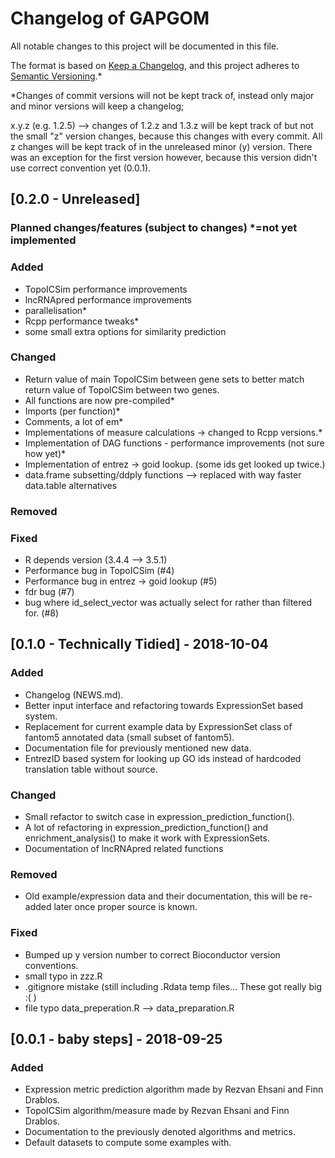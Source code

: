 # Changelog of GAPGOM
All notable changes to this project will be documented in this file.

The format is based on [Keep a Changelog](https://keepachangelog.com/en/1.0.0/),
and this project adheres to [Semantic Versioning](https://semver.org/spec/v2.0.0.html).\*

\*Changes of commit versions will not be kept track of, instead only major and minor versions will keep a changelog;

x.y.z (e.g. 1.2.5) --> changes of 1.2.z and 1.3.z will be kept track of but not the small "z" version changes, because this changes with every commit.
All z changes will be kept track of in the unreleased minor (y) version. There was an exception for the first version however, because this version didn't
use correct convention yet (0.0.1).

## [0.2.0 - Unreleased]
### Planned changes/features (subject to changes) *=not yet implemented
### Added
- TopoICSim performance improvements
- lncRNApred performance improvements
- parallelisation*
- Rcpp performance tweaks*
- some small extra options for similarity prediction
### Changed
- Return value of main TopoICSim between gene sets to better match return value of TopoICSim between two genes.
- All functions are now pre-compiled*
- Imports (per function)*
- Comments, a lot of em*
- Implementations of measure calculations -> changed to Rcpp versions.*
- Implementation of DAG functions - performance improvements (not sure how yet)*
- Implementation of entrez -> goid lookup. (some ids get looked up twice.) 
- data.frame subsetting/ddply functions --> replaced with way faster data.table alternatives
### Removed
### Fixed
- R depends version (3.4.4 --> 3.5.1)
- Performance bug in TopoICSim (#4)
- Performance bug in entrez -> goid lookup (#5)
- fdr bug (#7)
- bug where id_select_vector was actually select for rather than filtered for. (#8)


## [0.1.0 - Technically Tidied] - 2018-10-04
### Added
- Changelog (NEWS.md).
- Better input interface and refactoring towards ExpressionSet based system.
- Replacement for current example data by ExpressionSet class of fantom5 annotated data (small subset of fantom5).
- Documentation file for previously mentioned new data.
- EntrezID based system for looking up GO ids instead of hardcoded translation table without source.
### Changed
- Small refactor to switch case in expression_prediction_function().
- A lot of refactoring in expression_prediction_function() and enrichment_analysis() to make it work with ExpressionSets.
- Documentation of lncRNApred related functions
### Removed
- Old example/expression data and their documentation, this will be re-added later once proper source is known.
### Fixed
- Bumped up y version number to correct Bioconductor version conventions.
- small typo in zzz.R
- .gitignore mistake (still including .Rdata temp files... These got really big :( )
- file typo data_preperation.R --> data_preparation.R


## [0.0.1 - baby steps] - 2018-09-25
### Added
- Expression metric prediction algorithm made by Rezvan Ehsani and Finn Drablos.
- TopoICSim algorithm/measure made by Rezvan Ehsani and Finn Drablos.
- Documentation to the previously denoted algorithms and metrics.
- Default datasets to compute some examples with.